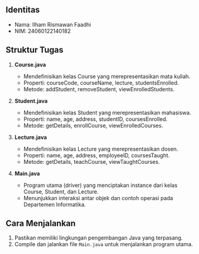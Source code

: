 ## Identitas
- Nama: Ilham Rismawan Faadhi
- NIM: 24060122140182
## Struktur Tugas

1. **Course.java**
   - Mendefinisikan kelas Course yang merepresentasikan mata kuliah.
   - Properti: courseCode, courseName, lecture, studentsEnrolled.
   - Metode: addStudent, removeStudent, viewEnrolledStudents.

2. **Student.java**
   - Mendefinisikan kelas Student yang merepresentasikan mahasiswa.
   - Properti: name, age, address, studentID, coursesEnrolled.
   - Metode: getDetails, enrollCourse, viewEnrolledCourses.

3. **Lecture.java**
   - Mendefinisikan kelas Lecture yang merepresentasikan dosen.
   - Properti: name, age, address, employeeID, coursesTaught.
   - Metode: getDetails, teachCourse, viewTaughtCourses.

4. **Main.java**
   - Program utama (driver) yang menciptakan instance dari kelas Course, Student, dan Lecture.
   - Menunjukkan interaksi antar objek dan contoh operasi pada Departemen Informatika.

## Cara Menjalankan

1. Pastikan memiliki lingkungan pengembangan Java yang terpasang.
2. Compile dan jalankan file `Main.java` untuk menjalankan program utama.
